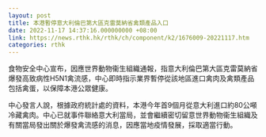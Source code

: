 ```yaml
---
layout: post
title: 本港暫停意大利倫巴第大區克雷莫納省禽類產品入口
date: 2022-11-17 14:37:16.000000000 +08:00
link: https://news.rthk.hk/rthk/ch/component/k2/1676009-20221117.htm
categories: rthk
---
```


食物安全中心宣布，因應世界動物衞生組織通報，指意大利倫巴第大區克雷莫納省爆發高致病性H5N1禽流感，中心即時指示業界暫停從該地區進口禽肉及禽類產品包括禽蛋，以保障本港公眾健康。

中心發言人說，根據政府統計處的資料，本港今年首9個月從意大利進口約80公噸冷藏禽肉。中心已就事件聯絡意大利當局，並會繼續密切留意世界動物衞生組織及有關當局發出關於爆發禽流感的消息，因應當地疫情發展，採取適當行動。
